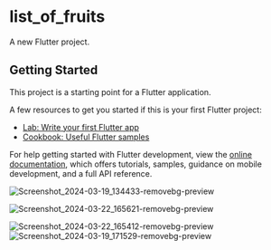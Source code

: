 # list_of_fruits

A new Flutter project.

## Getting Started

This project is a starting point for a Flutter application.

A few resources to get you started if this is your first Flutter project:

- [Lab: Write your first Flutter app](https://docs.flutter.dev/get-started/codelab)
- [Cookbook: Useful Flutter samples](https://docs.flutter.dev/cookbook)

For help getting started with Flutter development, view the
[online documentation](https://docs.flutter.dev/), which offers tutorials,
samples, guidance on mobile development, and a full API reference.

                                        
![Screenshot_2024-03-19_134433-removebg-preview](https://github.com/AishwaryaBaisane/list_of_fruits/assets/149373597/95890b97-59e0-4f39-9178-1936b72538a9)

![Screenshot_2024-03-22_165621-removebg-preview](https://github.com/AishwaryaBaisane/rich_text/assets/149373597/c3d3b702-76aa-41cd-b441-6b21d88e5e02)

![Screenshot_2024-03-22_165412-removebg-preview](https://github.com/AishwaryaBaisane/textrich1/assets/149373597/538b0ccc-1852-4896-97eb-f4ff05a76c6e)
![Screenshot_2024-03-19_171529-removebg-preview](https://github.com/AishwaryaBaisane/red_and_white/assets/149373597/ad64057e-7820-4943-bfe5-271f4e80cf99)
